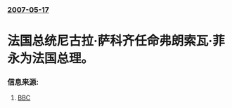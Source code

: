 ### [2007-05-17](/news/2007/05/17/index.md)

##### 
# 法国总统尼古拉·萨科齐任命弗朗索瓦·菲永为法国总理。




### 信息来源:

1. [BBC](http://news.bbc.co.uk/2/hi/europe/6664565.stm)
